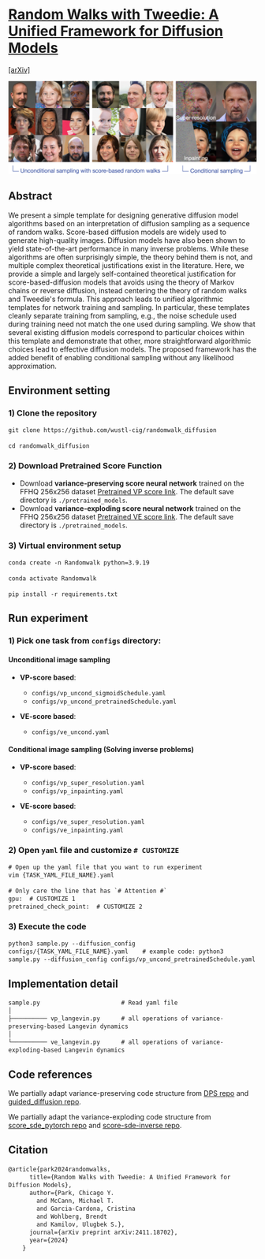 # [Random Walks with Tweedie: A Unified Framework for Diffusion Models](https://arxiv.org/abs/2411.18702)

[[arXiv]](https://arxiv.org/abs/2411.18702)

<!-- ![result-gif1](./figures/thumbnail.gif) -->
<!-- <img src="./figures/thumbnail.gif" autoplay="false" loop="false"> -->
<!--
![result-gif1](./figures/inpainting.gif)
![result-git2](./figures/super_resolution.gif)
-->
![cover-img](./figures/cover.png)

## Abstract
We present a simple template for designing generative diffusion model algorithms based on an interpretation of diffusion sampling as a sequence of random walks.
Score-based diffusion models are widely used to generate high-quality images.
Diffusion models have also been shown to yield state-of-the-art performance in many inverse problems.
While these algorithms are often surprisingly simple,
the theory behind them is not,
and multiple complex theoretical justifications exist in the literature.
Here,
we provide a simple and largely self-contained theoretical justification
for score-based-diffusion models
that avoids using the theory of Markov chains or reverse diffusion,
instead centering the theory of random walks and Tweedie's formula.
This approach leads to unified algorithmic templates for network training and sampling.
In particular, these templates cleanly separate training from sampling,
e.g., the noise schedule used during training need not match the one used during sampling.
We show that several existing diffusion models correspond to particular choices within this template
and demonstrate that other, more straightforward algorithmic choices
lead to effective diffusion models.
The proposed framework has the added benefit of enabling conditional sampling without any likelihood approximation.



## Environment setting

### 1) Clone the repository
```
git clone https://github.com/wustl-cig/randomwalk_diffusion

cd randomwalk_diffusion
```

### 2) Download Pretrained Score Function

- Download **variance-preserving score neural network** trained on the FFHQ 256x256 dataset [Pretrained VP score link](https://drive.google.com/drive/folders/1jElnRoFv7b31fG0v6pTSQkelbSX3xGZh). The default save directory is `./pretrained_models`.
- Download **variance-exploding score neural network** trained on the FFHQ 256x256 dataset [Pretrained VE score link](https://drive.google.com/drive/folders/1-2tUJ3tOU2AruyMYPB33x1aWVOQMSygM). The default save directory is `./pretrained_models`.


### 3) Virtual environment setup
```
conda create -n Randomwalk python=3.9.19

conda activate Randomwalk

pip install -r requirements.txt
```

## Run experiment

### 1) Pick one task from `configs` directory:

#### Unconditional image sampling

- **VP-score based**:
  - `configs/vp_uncond_sigmoidSchedule.yaml`
  - `configs/vp_uncond_pretrainedSchedule.yaml`

- **VE-score based**:
  - `configs/ve_uncond.yaml`

#### Conditional image sampling (Solving inverse problems)

- **VP-score based**:
  - `configs/vp_super_resolution.yaml`
  - `configs/vp_inpainting.yaml`

- **VE-score based**:
  - `configs/ve_super_resolution.yaml`
  - `configs/ve_inpainting.yaml`


### 2) Open `yaml` file and customize `# CUSTOMIZE`

```
# Open up the yaml file that you want to run experiment
vim {TASK_YAML_FILE_NAME}.yaml

# Only care the line that has `# Attention #`
gpu:  # CUSTOMIZE 1
pretrained_check_point:  # CUSTOMIZE 2
```

### 3) Execute the code
```
python3 sample.py --diffusion_config configs/{TASK_YAML_FILE_NAME}.yaml    # example code: python3 sample.py --diffusion_config configs/vp_uncond_pretrainedSchedule.yaml
```

## Implementation detail

```
sample.py                       # Read yaml file
│   
├────────── vp_langevin.py      # all operations of variance-preserving-based Langevin dynamics
│   
└────────── ve_langevin.py      # all operations of variance-exploding-based Langevin dynamics
```

<!--
## Implementation detail

- **`sample.py`**: This Python file reads the user's task configuration file path and performs the necessary setup for the desired experiment.

- **`guided_diffusion/gaussian_diffusion.py`**: This file is where all VP-related computations are done. Please check out function `vp_langevin_sampling`.

- **`score_sde_inverse/score_inverse/sampling/ve_sampler.py`**: This file is where all VE-related computations are done. Please check out function `ve_langevin_sampling` and `ve_sampler` for implementation detail.
-->

## Code references

We partially adapt variance-preserving code structure from [DPS repo](https://github.com/DPS2022/diffusion-posterior-sampling?tab=readme-ov-file) and [guided_diffusion repo](https://github.com/openai/guided-diffusion).

We partially adapt the variance-exploding code structure from [score_sde_pytorch repo](https://github.com/yang-song/score_sde_pytorch) and [score-sde-inverse repo](https://github.com/andylolu2/score-sde-inverse).

## Citation

```
@article{park2024randomwalks,
	  title={Random Walks with Tweedie: A Unified Framework for Diffusion Models},
	  author={Park, Chicago Y.
		and McCann, Michael T.
		and Garcia-Cardona, Cristina
		and Wohlberg, Brendt
		and Kamilov, Ulugbek S.},
	  journal={arXiv preprint arXiv:2411.18702},
	  year={2024}
	}
```

